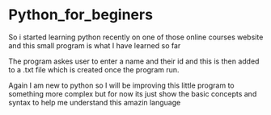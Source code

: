 # Python_for_beginers
So i started learning python recently on one of those online courses website and this small program is what I have learned so far

The program askes user to enter a name and their id and this is then added to a .txt file which is created once the program run. 

Again I am new to python so I will be improving this little program to something more complex but for now its just show the basic concepts and syntax to help me understand this amazin language 
